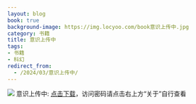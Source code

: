 ```yaml
---
layout: blog
book: true
background-image: https://img.locyoo.com/book意识上传中.jpg
category: 书籍
title: 意识上传中
tags:
- 书籍
- 科幻
redirect_from:
  - /2024/03/意识上传中/
---
```

![](https://img.locyoo.com/book意识上传中.jpg)
意识上传中: <a name = "ref1" href="https://url18.ctfile.com/f/50983618-1375541713-e4ecb6?p=3619">点击下载</a>，访问密码请点击右上方“关于”自行查看
